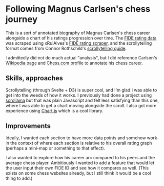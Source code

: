 # Following Magnus Carlsen's chess journey

This is a sort of annotated biography of Magnus Carlsen's chess career alongside a chart of his ratings progression over time. The [FIDE rating data](https://ratings.fide.com/profile/1503014) was scraped using xRuiAlves's [FIDE rating scraper](https://github.com/xRuiAlves/fide-ratings-scraper), and the scrollytelling format comes from Connor Rothschild's [scrollytelling guide](https://www.connorrothschild.com/post/svelte-scrollytelling).

I admittedly did not do much actual "analysis", but I did reference Carlsen's [Wikipedia page](https://en.wikipedia.org/wiki/Magnus_Carlsen) and [Chess.com profile](https://www.chess.com/players/magnus-carlsen) to annotate his chess career.

## Skills, approaches

Scrollytelling (through Svelte + D3) is super cool, and I'm glad I was able to get into the weeds of how it works. I previously had done a project using [scrollama](https://github.com/russellsamora/scrollama) but that was plain Javascript and felt less satisfying than this one, where I was able to get a chart moving alongside the scroll. I also got more experience using [Chart.js](https://www.chartjs.org/) which is a cool library. 

## Improvements

Ideally, I wanted each section to have more data points and somehow work-in the context of where each section is relative to his overall rating graph (perhaps a mini-map or something to that effect).

I also wanted to explore how his career arc compared to his peers and the average chess player. Ambitiously I wanted to add a feature that would let the user input their own FIDE ID and see how it compares as well. (This exists on some chess websites already, but I still think it would be a cool thing to add.)